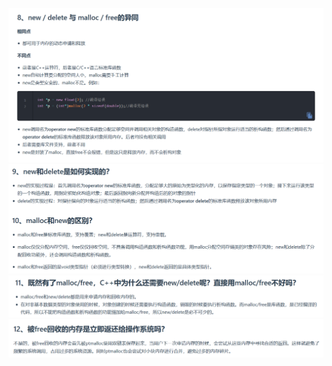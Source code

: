 ![alt text](08image1.png)
![alt text](08image2.png)
![alt text](08image3.png)
![alt text](08image4.png)